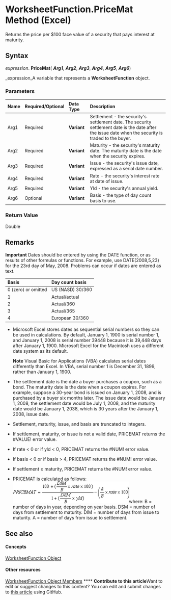 
# WorksheetFunction.PriceMat Method (Excel)

Returns the price per $100 face value of a security that pays interest at maturity.


## Syntax

 _expression_. **PriceMat**( **_Arg1_**,  **_Arg2_**,  **_Arg3_**,  **_Arg4_**,  **_Arg5_**,  **_Arg6_**)

 _expression_A variable that represents a  **WorksheetFunction** object.


### Parameters



|**Name**|**Required/Optional**|**Data Type**|**Description**|
|:-----|:-----|:-----|:-----|
|Arg1|Required| **Variant**|Settlement - the security's settlement date. The security settlement date is the date after the issue date when the security is traded to the buyer.|
|Arg2|Required| **Variant**|Maturity - the security's maturity date. The maturity date is the date when the security expires.|
|Arg3|Required| **Variant**|Issue - the security's issue date, expressed as a serial date number.|
|Arg4|Required| **Variant**|Rate - the security's interest rate at date of issue.|
|Arg5|Required| **Variant**|Yld - the security's annual yield.|
|Arg6|Optional| **Variant**|Basis - the type of day count basis to use.|

### Return Value

Double


## Remarks


**Important**  Dates should be entered by using the DATE function, or as results of other formulas or functions. For example, use DATE(2008,5,23) for the 23rd day of May, 2008. Problems can occur if dates are entered as text.



|**Basis**|**Day count basis**|
|:-----|:-----|
|0 (zero) or omitted|US (NASD) 30/360|
|1|Actual/actual|
|2|Actual/360|
|3|Actual/365|
|4|European 30/360|

- Microsoft Excel stores dates as sequential serial numbers so they can be used in calculations. By default, January 1, 1900 is serial number 1, and January 1, 2008 is serial number 39448 because it is 39,448 days after January 1, 1900. Microsoft Excel for the Macintosh uses a different date system as its default.
    
    **Note**  Visual Basic for Applications (VBA) calculates serial dates differently than Excel. In VBA, serial number 1 is December 31, 1899, rather than January 1, 1900. 
- The settlement date is the date a buyer purchases a coupon, such as a bond. The maturity date is the date when a coupon expires. For example, suppose a 30-year bond is issued on January 1, 2008, and is purchased by a buyer six months later. The issue date would be January 1, 2008, the settlement date would be July 1, 2008, and the maturity date would be January 1, 2038, which is 30 years after the January 1, 2008, issue date.
    
- Settlement, maturity, issue, and basis are truncated to integers.
    
- If settlement, maturity, or issue is not a valid date, PRICEMAT returns the #VALUE! error value.
    
- If rate < 0 or if yld < 0, PRICEMAT returns the #NUM! error value.
    
- If basis < 0 or if basis > 4, PRICEMAT returns the #NUM! error value.
    
- If settlement ≥ maturity, PRICEMAT returns the #NUM! error value.
    
- PRICEMAT is calculated as follows:
![](images/awfprmt_ZA06051236.gif)where: B = number of days in year, depending on year basis. DSM = number of days from settlement to maturity. DIM = number of days from issue to maturity. A = number of days from issue to settlement. 
    

## See also


#### Concepts


 [WorksheetFunction Object](7b1d5639-363d-632c-2cf0-2232562646b6.md)
#### Other resources


 [WorksheetFunction Object Members](6811ca87-4b53-0bff-88c9-30bf7497879a.md)
****   **Contribute to this article**Want to edit or suggest changes to this content? You can edit and submit changes to  [this article](https://github.com/jhershey00/VBA_Excel_Test/OpenXMLCon/articles/ecef19b5-eff5-7f26-02c8-fc25fd7f5949.md) using GitHub.

